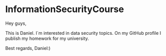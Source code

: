 # InformationSecurityCourse

Hey guys, 

This is Daniel. I´m interested in data security topics. On my GitHub profile I publish my homework for my university. 

Best regards, 
Daniel:)
